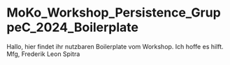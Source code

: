 # MoKo_Workshop_Persistence_GruppeC_2024_Boilerplate
Hallo, hier findet ihr nutzbaren Boilerplate vom Workshop. Ich hoffe es hilft. Mfg, Frederik Leon Spitra
